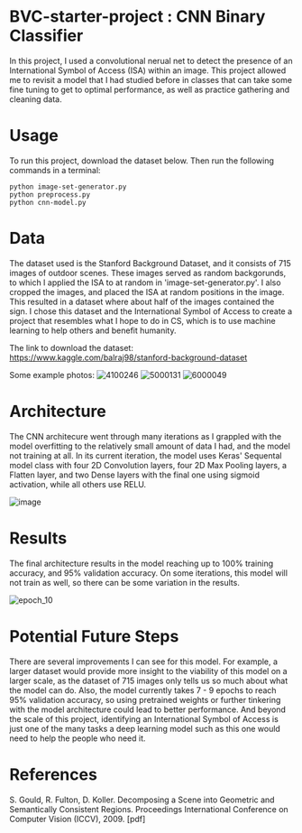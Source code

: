 # BVC-starter-project : CNN Binary Classifier

In this project, I used a convolutional nerual net to detect the presence of an International Symbol of Access (ISA) within an image. This project allowed me to revisit a model that I had studied before in classes that can take some fine tuning to get to optimal performance, as well as practice gathering and cleaning data. 

# Usage
To run this project, download the dataset below. Then run the following commands in a terminal:
```
python image-set-generator.py
python preprocess.py
python cnn-model.py
```

# Data

The dataset used is the Stanford Background Dataset, and it consists of 715 images of outdoor scenes. These images served as random backgorunds, to which I applied the ISA to at random in 'image-set-generator.py'. I also cropped the images, and placed the ISA at random positions in the image. This resulted in a dataset where about half of the images contained the sign. I chose this dataset and the International Symbol of Access to create a project that resembles what I hope to do in CS, which is to use machine learning to help others and benefit humanity. 

The link to download the dataset: https://www.kaggle.com/balraj98/stanford-background-dataset

Some example photos:
![4100246](https://user-images.githubusercontent.com/44532574/127711506-c77a4af5-ff5e-4188-8775-d3a3c24ba90c.jpg)
![5000131](https://user-images.githubusercontent.com/44532574/127711512-2ed9ff63-4ace-4c38-bfe2-880d5c6ac77a.jpg)
![6000049](https://user-images.githubusercontent.com/44532574/127711561-b348033d-c363-494e-a9f1-6c87e53befdb.jpg)

# Architecture

The CNN architecure went through many iterations as I grappled with the model overfitting to the relatively small amount of data I had, and the model not training at all. In its current iteration, the model uses Keras' Sequental model class with four 2D Convolution layers, four 2D Max Pooling layers, a Flatten layer, and two Dense layers with the final one using sigmoid activation, while all others use RELU. 

![image](https://user-images.githubusercontent.com/44532574/127577498-10d8de61-1d05-418d-8727-9b99850025de.png)

# Results
The final architecture results in the model reaching up to 100% training accuracy, and 95% validation accuracy. On some iterations, this model will not train as well, so there can be some variation in the results.

![epoch_10](https://user-images.githubusercontent.com/44532574/127577735-88a69230-4b0a-4a9b-b550-086145ccc730.png)


# Potential Future Steps
There are several improvements I can see for this model. For example, a larger dataset would provide more insight to the viability of this model on a larger scale, as the dataset of 715 images only tells us so much about what the model can do. Also, the model currently takes 7 - 9 epochs to reach 95% validation accuracy, so using pretrained weights or further tinkering with the model architecture could lead to better performance. And beyond the scale of this project, identifying an International Symbol of Access is just one of the many tasks a deep learning model such as this one would need to help the people who need it. 

# References

S. Gould, R. Fulton, D. Koller. Decomposing a Scene into Geometric and Semantically Consistent Regions. 
Proceedings International Conference on Computer Vision (ICCV), 2009. [pdf]
